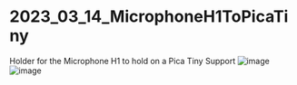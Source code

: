 # 2023_03_14_MicrophoneH1ToPicaTiny
Holder for the Microphone H1 to hold on a Pica Tiny Support
![image](https://user-images.githubusercontent.com/106495897/225120054-cf78aba0-7992-41fb-9173-723ff77c5df6.png)
![image](https://user-images.githubusercontent.com/106495897/225120092-ffe452b8-b1c6-4e81-ab72-2569fa650468.png)
